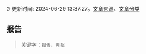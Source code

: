 :alarm_clock: 更新时间: 2024-06-29 13:37:27。[文章来源](/README.md)、[文章分类](/TAGS.md)

## 报告


> 关键字：`报告`、`月报`




